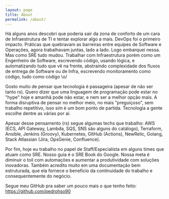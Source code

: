 ```yaml
---
layout: page
title: About
permalink: /about/
---
```


Há alguns anos descobri que poderia sair da zona de conforto de um cara de Infraestrutura de TI e tentar explorar algo a mais. DevOps foi o primeiro impacto. Práticas que quebravam as barreiras entre equipes de Software e Operações, agora trabalhavam juntas, lado a lado. Logo embarquei nessa. Mas como SRE tudo mudou. Trabalhar com Infraestrutura porém como um Engenheiro de Software, escrevendo código, usando lógica, e automatizando tudo que vê na frente, abstraindo complexidade dos fluxos de entrega de Software ou de Infra, escrevendo monitoramento como código, tudo como código \o/

Gosto muito de pensar que tecnologia é passageira (apesar de não ser tanto rs). Quero dizer que uma linguagem de programação pode estar no "hype" hoje e amanhã pode não estar, e nem ser a melhor opção mais. A forma disruptiva de pensar no melhor meio, no mais "preguiçoso", sem trabalho repetitivo, isso sim é um bom ponto de partida. Tecnologia a gente escolhe dentre as várias por ai.

Apesar desse pensamento (rs) segue algumas techs que trabalho: AWS (ECS, API Gateway, Lambda, SQS, SNS são alguns do catálogo), Terraform, Ansible, Jenkins (Groovy), Kubernetes, GitHub (Actions), NewRelic, Golang, Stack Atlassian (Jira, OpsGenie, Confluence).

Por fim, hoje eu trabalho no papel de Staff/Especialista em alguns times que atuam como SRE. Nosso guia é o SRE Book do Google. Nossa meta é diminuir o toil com automações e aumentar a produtividade com soluções inovadoras. Também acredito muito em uma documentação bem estruturada, que ela fornece o benefício da continuidade do trabalho e consequentemente do negócio.

Segue meu GitHub pra saber um pouco mais o que tenho feito: https://github.com/pedrohso90
